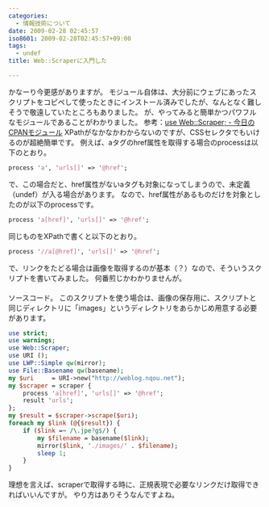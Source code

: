```yaml
---
categories:
  - 情報技術について
date: 2009-02-28 02:45:57
iso8601: 2009-02-28T02:45:57+09:00
tags:
  - undef
title: Web::Scraperに入門した

---
```


かなーり今更感がありますが。
モジュール自体は、大分前にウェブにあったスクリプトをコピペして使ったときにインストール済みでしたが、なんとなく難しそうで敬遠していたところもありました。
が、やってみると簡単かつパワフルなモジュールであることがわかりました。
参考：<a href="http://cpanmag.koneta.org/013-web-scraper/">use Web::Scraper; - 今日のCPANモジュール</a>
XPathがなかなかわからないのですが、CSSセレクタでもいけるのが超絶簡単です。
例えば、aタグのhref属性を取得する場合のprocessは以下のとおり。
```perl
process 'a', 'urls[]' => '@href';
```
で、この場合だと、href属性がないaタグも対象になってしまうので、未定義（undef）が入る場合があります。
なので、href属性があるものだけを対象としたのが以下のprocessです。
```perl
process 'a[href]', 'urls[]' => '@href';
```
同じものをXPathで書くと以下のとおり。
```perl
process '//a[@href]', 'urls[]' => '@href';
```
で、リンクをたどる場合は画像を取得するのが基本（？）なので、そういうスクリプトを書いてみました。
&#133;何番煎じかわかりませんが。


ソースコード。
このスクリプトを使う場合は、画像の保存用に、スクリプトと同じディレクトリに「images」というディレクトリをあらかじめ用意する必要があります。
```perl
use strict;
use warnings;
use Web::Scraper;
use URI ();
use LWP::Simple qw(mirror);
use File::Basename qw(basename);
my $uri     = URI->new("http://weblog.nqou.net");
my $scraper = scraper {
    process 'a[href]', 'urls[]' => '@href';
    result 'urls';
};
my $result = $scraper->scrape($uri);
foreach my $link (@{$result}) {
    if ($link =~ /\.jpe?g$/) {
        my $filename = basename($link);
        mirror($link, './images/' . $filename);
        sleep 1;
    }
}
```
理想を言えば、scraperで取得する時に、正規表現で必要なリンクだけ取得できればいいんですが。
やり方はありそうなんですよね&#133;。
    	